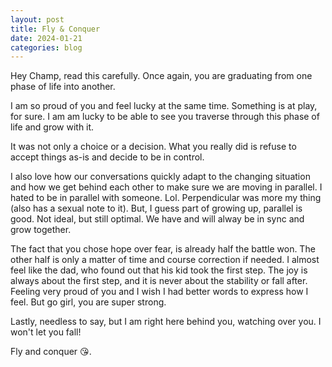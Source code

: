 ```yaml
---
layout: post
title: Fly & Conquer
date: 2024-01-21
categories: blog
---
```


Hey Champ, read this carefully. Once again, you are graduating from one phase of life into another.

I am so proud of you and feel lucky at the same time. Something is at play, for sure. I am am lucky to be able to see you traverse through this phase of life and grow with it.

It was not only a choice or a decision. What you really did is refuse to accept things as-is and decide to be in control.

I also love how our conversations quickly adapt to the changing situation and how we get behind each other to make sure we are moving in parallel. I hated to be in parallel with someone. Lol. Perpendicular was more my thing (also has a sexual note to it). But, I guess part of growing up, parallel is good. Not ideal, but still optimal. We have and will alway be in sync and grow together.

The fact that you chose hope over fear, is already half the battle won. The other half is only a matter of time and course correction if needed. I almost feel like the dad, who found out that his kid took the first step. The joy is always about the first step, and it is never about the stability or fall after. Feeling very proud of you and I wish I had better words to express how I feel. But go girl, you are super strong.

Lastly, needless to say, but I am right here behind you, watching over you. I won't let you fall!

Fly and conquer 😘.
